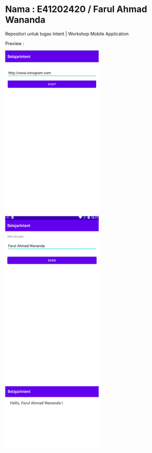 # Nama : E41202420 / Farul Ahmad Wananda
 Repositori untuk tugas Intent | Workshop Mobile Application
 
Preview :

<img src="images/implicit.png" width="300">

<img src="images/explicit.png" width="300">

<img src="images/explicit2.png" width="300">
